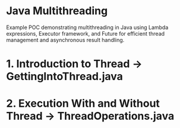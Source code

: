 # Java Multithreading
Example POC demonstrating multithreading in Java using Lambda expressions, Executor framework, and Future for efficient thread management and asynchronous result handling.

# 1. Introduction to Thread -> GettingIntoThread.java
# 2. Execution With and Without Thread -> ThreadOperations.java
